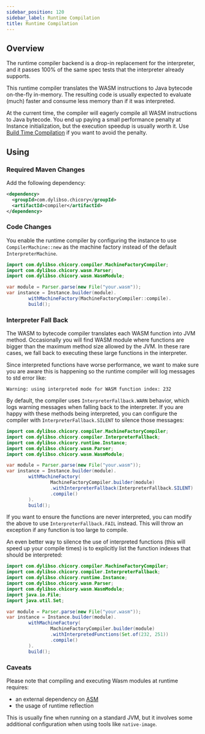 ```yaml
---
sidebar_position: 120
sidebar_label: Runtime Compilation
title: Runtime Compilation
---
```

## Overview

The runtime compiler backend is a drop-in replacement for the interpreter, and it passes 100% of the same
spec tests that the interpreter already supports.

This runtime compiler translates the WASM instructions to Java bytecode on-the-fly in-memory.
The resulting code is usually expected to evaluate (much) faster and consume less memory than if it 
was interpreted.

At the current time, the compiler will eagerly compile all WASM instructions to Java bytecode.  You end up
paying a small performance penalty at Instance initialization, but the execution speedup
is usually worth it.  Use [Build Time Compilation](./build-time-compiler.md) if you want to avoid the penalty.

## Using

### Required Maven Changes

Add the following dependency:

```xml
<dependency>
  <groupId>com.dylibso.chicory</groupId>
  <artifactId>compiler</artifactId>
</dependency>
```

### Code Changes

You enable the runtime compiler by configuring the instance to use `CompilerMachine::new` as the machine factory instead 
of the default `InterpreterMachine`.

<!--
```java
//DEPS com.dylibso.chicory:docs-lib:999-SNAPSHOT
//DEPS com.dylibso.chicory:compiler:999-SNAPSHOT

import com.dylibso.chicory.wasm.Parser;
import com.dylibso.chicory.runtime.Instance;
docs.FileOps.copyFromWasmCorpus("count_vowels.rs.wasm", "your.wasm");
```
-->

```java
import com.dylibso.chicory.compiler.MachineFactoryCompiler;
import com.dylibso.chicory.wasm.Parser;
import com.dylibso.chicory.wasm.WasmModule;

var module = Parser.parse(new File("your.wasm"));
var instance = Instance.builder(module).
        withMachineFactory(MachineFactoryCompiler::compile).
        build();
```

### Interpreter Fall Back

The WASM to bytecode compiler translates each WASM function into JVM method.  Occasionally you will find WASM module where functions are bigger than the maximum method size allowed by the JVM.  In these rare cases, we fall back to executing these large functions in the interpreter.  

Since interpreted functions have worse performance, we want to make sure you are aware this is happening so the runtime compiler will log messages to std error like: 

```text
Warning: using interpreted mode for WASM function index: 232
```

By default, the compiler uses `InterpreterFallback.WARN` behavior, which logs warning messages when falling back to the interpreter. If you are happy with these methods being interpreted, you can configure the compiler with `InterpreterFallback.SILENT` to silence those messages:

```java
import com.dylibso.chicory.compiler.MachineFactoryCompiler;
import com.dylibso.chicory.compiler.InterpreterFallback;
import com.dylibso.chicory.runtime.Instance;
import com.dylibso.chicory.wasm.Parser;
import com.dylibso.chicory.wasm.WasmModule;

var module = Parser.parse(new File("your.wasm"));
var instance = Instance.builder(module).
        withMachineFactory(
                MachineFactoryCompiler.builder(module)
                .withInterpreterFallback(InterpreterFallback.SILENT)
                .compile()
        ).
        build();
```

If you want to ensure the functions are never interpreted, you can modify the above to use `InterpreterFallback.FAIL` instead. This will throw an exception if any function is too large to compile.

An even better way to silence the use of interpreted functions (this will speed up your compile times) is to explicitly list the function indexes that should be interpreted:

```java
import com.dylibso.chicory.compiler.MachineFactoryCompiler;
import com.dylibso.chicory.compiler.InterpreterFallback;
import com.dylibso.chicory.runtime.Instance;
import com.dylibso.chicory.wasm.Parser;
import com.dylibso.chicory.wasm.WasmModule;
import java.io.File;
import java.util.Set;

var module = Parser.parse(new File("your.wasm"));
var instance = Instance.builder(module).
        withMachineFactory(
                MachineFactoryCompiler.builder(module)
                .withInterpretedFunctions(Set.of(232, 251))
                .compile()
        ).
        build();
```

### Caveats 

Please note that compiling and executing Wasm modules at runtime requires:
- an external dependency on [ASM](https://asm.ow2.io/)
- the usage of runtime reflection

This is usually fine when running on a standard JVM, but it involves some additional configuration when using tools like `native-image`.

<!--
```java
docs.FileOps.writeResult("docs/usage", "runtime-compiler.md.result", "empty");
```
-->
